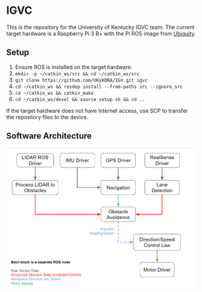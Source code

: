 # IGVC
This is the repository for the University of Kentucky IGVC team. The current target hardware is a Raspberry Pi 3 B+ with the Pi ROS image from [Ubiquity](https://downloads.ubiquityrobotics.com/).

## Setup
1. Ensure ROS is installed on the target hardware.
2. `mkdir -p ~/catkin_ws/src && cd ~/catkin_ws/src`
3. `git clone https://github.com/UKyKORA/IGV.git igvc`
4. `cd ~/catkin_ws && rosdep install --from-paths src --ignore_src`
5. `cd ~/catkin_ws && catkin_make`
6. `cd ~/catkin_ws/devel && source setup.sh && cd ..`

If the target hardware does not have internet access, use SCP to transfer the repository files to the device.

## Software Architecture

![Architecture Diagram](https://raw.githubusercontent.com/UKyKORA/IGV/7a88e70380e5dd59bf030a0e2a64b666a227b67a/sw_arch_Rev01.png)